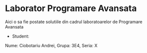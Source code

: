# Laborator Programare Avansata
Aici o sa fie postate solutiile din cadrul laboratoarelor de Programare Avansata  

* Student:  

Nume: Ciobotariu Andrei, Grupa: 3E4, Seria: X
